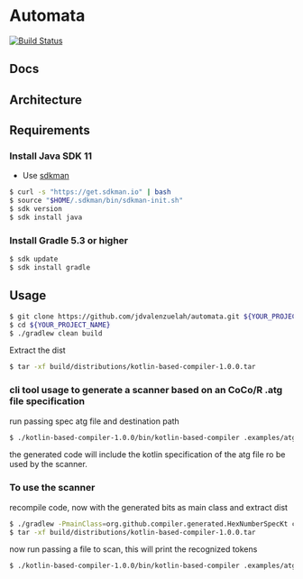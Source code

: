 # Automata

[![Build Status](https://travis-ci.com/jdvalenzuelah/automata.svg?branch=master)](https://travis-ci.com/jdvalenzuelah/automata)

## Docs

## Architecture

## Requirements
### Install Java SDK 11
- Use [sdkman](http://sdkman.io/)
```sh
$ curl -s "https://get.sdkman.io" | bash
$ source "$HOME/.sdkman/bin/sdkman-init.sh"
$ sdk version
$ sdk install java
```

### Install Gradle 5.3 or higher
```sh
$ sdk update
$ sdk install gradle
```

## Usage
```sh
$ git clone https://github.com/jdvalenzuelah/automata.git ${YOUR_PROJECT_NAME}
$ cd ${YOUR_PROJECT_NAME}
$ ./gradlew clean build
```

Extract the dist
```sh
$ tar -xf build/distributions/kotlin-based-compiler-1.0.0.tar
```

### cli tool usage to generate a scanner based on an CoCo/R .atg file specification

run passing spec atg file and destination path
```sh
$ ./kotlin-based-compiler-1.0.0/bin/kotlin-based-compiler .examples/atgs/HexNumber.ATG kotlin/org/github/compiler/generated
```

the generated code will include the kotlin specification of the atg file ro be used by the scanner.

### To use the scanner

recompile code, now with the generated bits as main class and extract dist
```sh
$ ./gradlew -PmainClass=org.github.compiler.generated.HexNumberSpecKt clean build
$ tar -xf build/distributions/kotlin-based-compiler-1.0.0.tar 
```

now run passing a file to scan, this will print the recognized tokens
```sh
$ ./kotlin-based-compiler-1.0.0/bin/kotlin-based-compiler .examples/atgs/tests/hexnumber.txt 
```

